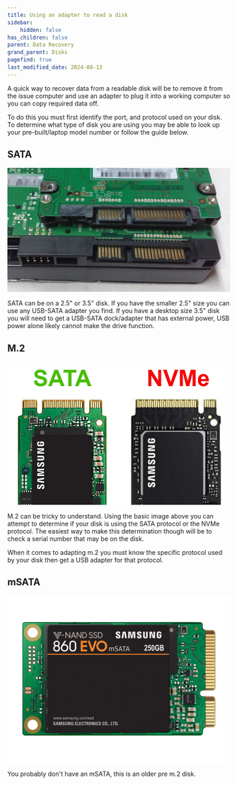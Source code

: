 ```yaml
---
title: Using an adapter to read a disk
sidebar:
    hidden: false
has_children: false
parent: Data Recovery
grand_parent: Disks
pagefind: true
last_modified_date: 2024-08-13
---
```


A quick way to recover data from a readable disk will be to remove it from the issue computer and use an adapter to plug it into a working computer so you can copy required data off. 

To do this you must first identify the port, and protocol used on your disk. To determine what type of disk you are using you may be able to look up your pre-built/laptop model number or follow the guide below. 

## SATA
![An image of SATA connectors on a 2.5" and 3.5" disk: credit guiahardware.es](../../../../assets/drive-dock/sata.png)

SATA can be on a 2.5" or 3.5" disk. If you have the smaller 2.5" size you can use any USB-SATA adapter you find. If you have a desktop size 3.5" disk you will need to get a USB-SATA dock/adapter that has external power, USB power alone likely cannot make the drive function.

## M.2
![An image of a SATA and NVME m.2 connectors: credit: ](../../../../assets/drive-dock/m2.png)

M.2 can be tricky to understand. Using the basic image above you can attempt to determine if your disk is using the SATA protocol or the NVMe protocol. The easiest way to make this determination though will be to check a serial number that may be on the disk.

When it comes to adapting m.2 you must know the specific protocol used by your disk then get a USB adapter for that protocol.

## mSATA
![An image of an mSATA disk](../../../../assets/drive-dock/msata.png)

You probably don't have an mSATA, this is an older pre m.2 disk.